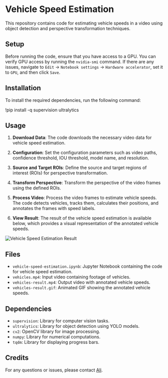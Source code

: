 # Vehicle Speed Estimation

This repository contains code for estimating vehicle speeds in a video using object detection and perspective transformation techniques.

## Setup

Before running the code, ensure that you have access to a GPU. You can verify GPU access by running the `nvidia-smi` command. If there are any issues, navigate to `Edit` -> `Notebook settings` -> `Hardware accelerator`, set it to `GPU`, and then click `Save`.

## Installation

To install the required dependencies, run the following command:

!pip install -q supervision ultralytics


## Usage

1. **Download Data**: The code downloads the necessary video data for vehicle speed estimation.

2. **Configuration**: Set the configuration parameters such as video paths, confidence threshold, IOU threshold, model name, and resolution.

3. **Source and Target ROIs**: Define the source and target regions of interest (ROIs) for perspective transformation.

4. **Transform Perspective**: Transform the perspective of the video frames using the defined ROIs.

5. **Process Video**: Process the video frames to estimate vehicle speeds. The code detects vehicles, tracks them, calculates their positions, and annotates the frames with speed labels.

6. **View Result**: The result of the vehicle speed estimation is available below, which provides a visual representation of the annotated vehicle speeds.

![Vehicle Speed Estimation Result](vehicles-result.gif)

## Files

- `vehicle-speed-estimation.ipynb`: Jupyter Notebook containing the code for vehicle speed estimation.
- `vehicles.mp4`: Input video containing footage of vehicles.
- `vehicles-result.mp4`: Output video with annotated vehicle speeds.
- `vehicles-result.gif`: Animated GIF showing the annotated vehicle speeds.

## Dependencies

- `supervision`: Library for computer vision tasks.
- `ultralytics`: Library for object detection using YOLO models.
- `cv2`: OpenCV library for image processing.
- `numpy`: Library for numerical computations.
- `tqdm`: Library for displaying progress bars.

## Credits


For any questions or issues, please contact [Ali](mailto:m.a.charoosaei@gmail.com).